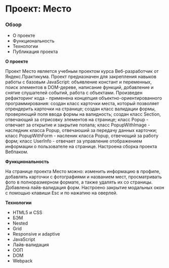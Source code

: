 # Проект: Место

### Обзор

* О проекте
* Функциональность
* Технологии
* Публикация проекта


**О проекте**

Проект Место является учебным проектом курса Веб-разработчик от Яндекс.Практикума. Проект предназначен для закрепления навыков работы с базовым JavaScript: объявление констант и переменных, поиск элементов в DOM-дереве, написание функций, добавление и снятие слушателей событий, работа с объектами. Произведен рефакторинг кода - применена концепция объектно-ориентированного программирования: создан класс карточки места, который позволяет отрендерить карточки на странице; создан класс валидации формы, проверяющий поля ввода формы на валидность; создан класс Section, отвечающий за отрисовку элементов на странице; класс Popup - отвечает за открытие и закрытие попапа; класс PopupWithImage - наследник класса Popup, отвечаюший за передачу данных карточки; класс PopupWithForm - насленик класса Popup, отвечющий за работу форм; класс UserInfo - отвечает за управление отображением информации о пользователе на странице. Настроена сборка проекта Вебпаком.


**Функциональность**

На странице проекта Место можно: изменить информацию в профиле, добавлять карточки с фотографиями и названием мест, просматривать фото в полноразмерном формате, а также удалять их со страницы. Добавлена лайв-валидация форм. Настроено закрытие модальных окон с помощью клавиши Esc и по нажатию на оверлей.

**Технологии**

* HTML5 и CSS
* БЭМ
* Nested
* Grid
* Responsive и adaptive
* JavaScript
* Лайв-валидация
* ООП
* DOM
* Webpack
